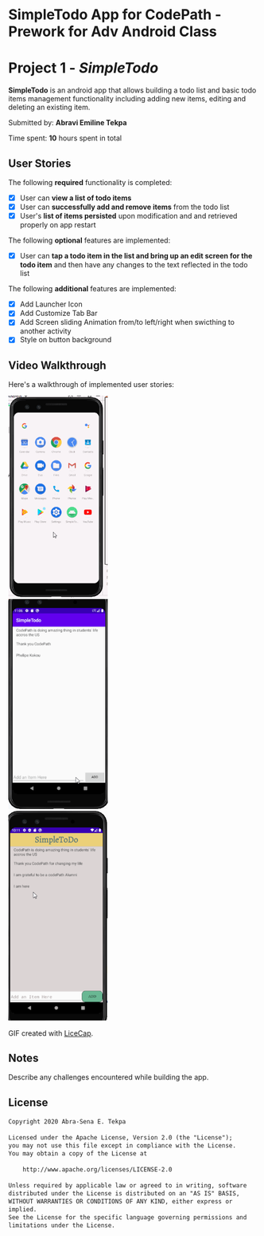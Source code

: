 # SimpleTodo App for CodePath - Prework for Adv Android Class

# Project 1 - *SimpleTodo*

**SimpleTodo** is an android app that allows building a todo list and basic todo items management functionality including adding new items, editing and deleting an existing item.

Submitted by: **Abravi Emiline Tekpa**

Time spent: **10** hours spent in total

## User Stories

The following **required** functionality is completed:

* [x] User can **view a list of todo items**
* [x] User can **successfully add and remove items** from the todo list
* [x] User's **list of items persisted** upon modification and and retrieved properly on app restart

The following **optional** features are implemented:

* [x] User can **tap a todo item in the list and bring up an edit screen for the todo item** and then have any changes to the text reflected in the todo list

The following **additional** features are implemented:

* [x] Add Launcher Icon
* [x] Add Customize Tab Bar
* [x] Add Screen sliding Animation from/to left/right when swicthing to another activity
* [x] Style on button background

## Video Walkthrough

Here's a walkthrough of implemented user stories:

<img src="Video_Walk_Through.gif" title="Video Walkthrough" width="200" alt="Video Walkthrough"><br>
<img src="WalkThrough2.gif" title="Video Walkthrough 2" width="200" alt="Video Walkthrough 2"><br>
<img src="WalkThrough3.gif" title="Video Walkthrough 3" width="200" alt="Video Walkthrough 3"><br>

GIF created with [LiceCap](http://www.cockos.com/licecap/).

## Notes

Describe any challenges encountered while building the app.

## License

    Copyright 2020 Abra-Sena E. Tekpa

    Licensed under the Apache License, Version 2.0 (the "License");
    you may not use this file except in compliance with the License.
    You may obtain a copy of the License at

        http://www.apache.org/licenses/LICENSE-2.0

    Unless required by applicable law or agreed to in writing, software
    distributed under the License is distributed on an "AS IS" BASIS,
    WITHOUT WARRANTIES OR CONDITIONS OF ANY KIND, either express or implied.
    See the License for the specific language governing permissions and
    limitations under the License.
